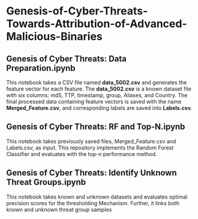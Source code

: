 # Genesis-of-Cyber-Threats-Towards-Attribution-of-Advanced-Malicious-Binaries

## Genesis of Cyber Threats: Data Preparation.ipynb
This notebook takes a CSV file named **data_5002.csv** and generates the feature vector for each feature. The **data_5002.csv** is a known dataset file with six columns: md5, TTP, timestamp, group, Aliases, and Country. The final processed data containing feature vectors is saved with the name **Merged_Feature.csv**, and corresponding labels are saved into **Labels.csv**.

## Genesis of Cyber Threats: RF and Top-N.ipynb
This notebook takes previously saved files, Merged_Feature.csv and Labels.csv, as input. This repository implements the Random Forest Classifier and evaluates with the top-n performance method.

## Genesis of Cyber Threats: Identify Unknown Threat Groups.ipynb
This notebook takes known and unknown datasets and evaluates optimal precision scores for the thresholding Mechanism. Further, it links both known and unknown threat group samples
